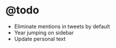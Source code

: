@todo
=====

* Eliminate mentions in tweets by default
* Year jumping on sidebar
* Update personal text
